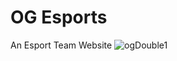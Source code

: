 # OG Esports
 An Esport Team Website 
![ogDouble1](https://github.com/user-attachments/assets/25fc235f-a237-4de8-a2f2-63e2402def16)
